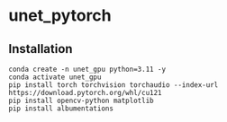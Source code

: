 # unet_pytorch
## Installation
```
conda create -n unet_gpu python=3.11 -y
conda activate unet_gpu
pip install torch torchvision torchaudio --index-url https://download.pytorch.org/whl/cu121
pip install opencv-python matplotlib
pip install albumentations
```
